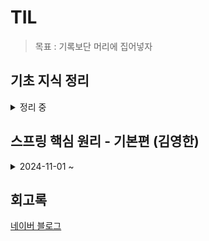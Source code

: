 # TIL

> 목표 : 기록보단 머리에 집어넣자


## 기초 지식 정리

<details>
  
<summary> 정리 중 </summary>

- 2024.10.22 [SRP](./spring_example/SRP_정리.md)
  
- 2024.10.23 [OOP](./spring_example/OOP_정리.md)

- 2024.10.28 [RESTful API](./spring_example/RESTful_API_정리.md)

- 2024.10.28 [API 명세서](./spring_example/API_명세서_정리.md)

- 2024.10.29 [데이터 구조](./spring_example/데이터_구조_정리.md)

- 2024.10.31 [데이터베이스](./spring_example/데이터베이스_정리.md)

- 2024.11.05 [캐시(Cache)](./spring_example/캐시_정리.md)
  
</details>

## 스프링 핵심 원리 - 기본편 (김영한)

<details>
  
<summary>2024-11-01 ~ </summary>

- 2024.11.01 [스프링과 객체 지향 설계](./스프링_핵심_원리_기본/01_스프링과_객체_지향_설계.md)

- 2024.11.04 [스프링 핵심 원리 이해 01](./스프링_핵심_원리_기본/02_스프링_핵심_원리_이해_1_예제_만들기.md)
  
- 2024.11.05 ~ 2024.11.06 [스프링 핵심 원리 이해 02](./스프링_핵심_원리_기본/03_스프링_핵심_원리_이해_2_객체_지향_원리_적용.md)
  
- 2024.11.07 [스프링 컨테이너와 스프링 빈](./스프링_핵심_원리_기본/04_스프링_컨테이너와_스프링_빈.md)
  
</details>


## 회고록

  [네이버 블로그](https://blog.naver.com/ghzm888)

